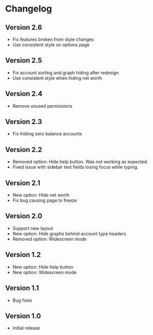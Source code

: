 Changelog
=========

Version 2.6
-----------

* Fix features broken from style changes
* Use consistent style on options page

Version 2.5
-----------

* Fix account sorting and graph hiding after redesign
* Use consistent style when hiding net worth

Version 2.4
-----------

* Remove unused permissions

Version 2.3
-----------

* Fix hidiing zero balance accounts

Version 2.2
-----------

* Removed option: Hide help button. Was not working as expected.
* Fixed issue with sidebar text fields losing focus while typing.

Version 2.1
-----------

* New option: Hide net worth
* Fix bug causing page to freeze

Version 2.0
-----------

* Support new layout
* New option: Hide graphs behind account type headers
* Removed option: Widescreen mode

Version 1.2
-----------

* New option: Hide help button
* New option: Widescreen mode

Version 1.1
-----------

 * Bug fixes

Version 1.0
-----------

 * Initial release
